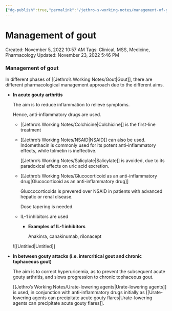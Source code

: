 ```yaml
---
{"dg-publish":true,"permalink":"/jethro-s-working-notes/management-of-gout/","dgPassFrontmatter":true}
---
```



# Management of gout

Created: November 5, 2022 10:57 AM
Tags: Clinical, MSS, Medicine, Pharmacology
Updated: November 23, 2022 5:46 PM

### Management of gout

In different phases of [[Jethro’s Working Notes/Gout\|Gout]], there are different pharmacological management approach due to the different aims.

- ************************************************In acute gouty arthritis************************************************
    
    The aim is to reduce inflammation to relieve symptoms.
    
    Hence, anti-inflammatory drugs are used.
    
    - [[Jethro’s Working Notes/Colchicine\|Colchicine]] is the first-line treatment
    - [[Jethro’s Working Notes/NSAID\|NSAID]] can also be used. Indomethacin is commonly used for its potent anti-inflammatory effects, while tolmetin is ineffective.
        
        [[Jethro’s Working Notes/Salicylate\|Salicylate]] is avoided, due to its paradoxical effects on uric acid excretion.
        
    - [[Jethro’s Working Notes/Glucocorticoid as an anti-inflammatory drug\|Glucocorticoid as an anti-inflammatory drug]]
        
        Gluccocorticoids is prevered over NSAID in patients with advanced hepatic or renal disease.
        
        Dose tapering is needed.
        
    - IL-1 inhibitors are used
        - **********************************************Examples of IL-1 inhibitors**********************************************
            
            Anakinra, canakinumab, rilonacept
            
    
    ![[Untitled\|Untitled]]
    
- ******************************************************************************************************************In between gouty attacks (i.e. intercritical gout and chronic tophaceous gout)******************************************************************************************************************
    
    The aim is to correct hyperuricemia, as to prevent the subsequent acute gouty arthritis, and slows progression to chronic tophaceous gout.
    
    [[Jethro’s Working Notes/Urate-lowering agents\|Urate-lowering agents]] is used, in conjunction with anti-inflammatory drugs initially as [[Urate-lowering agents can precipitate acute gouty flares\|Urate-lowering agents can precipitate acute gouty flares]].